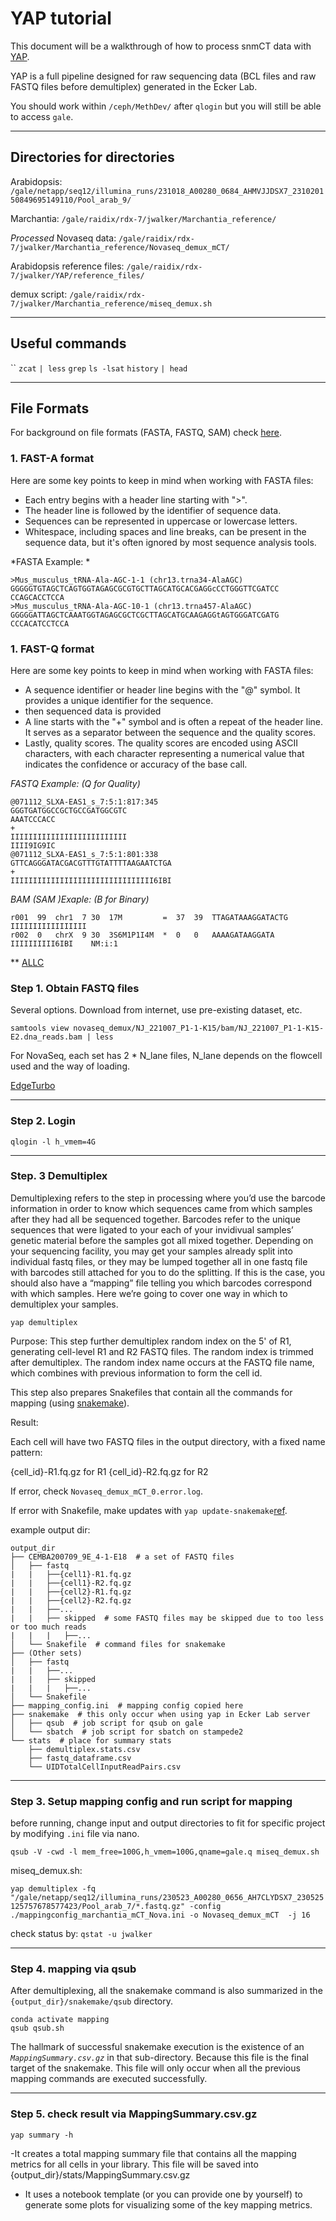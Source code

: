 # YAP tutorial
This document will be a walkthrough of how to process snmCT data with [YAP](https://hq-1.gitbook.io/mc/). 

YAP is a full pipeline designed for raw sequencing data (BCL files and raw FASTQ files before demultiplex) generated in the Ecker Lab.

You should work within `/ceph/MethDev/` after `qlogin` but you will still be able to access `gale`.

---

## Directories for directories

Arabidopsis: `/gale/netapp/seq12/illumina_runs/231018_A00280_0684_AHMVJJDSX7_231020150849695149110/Pool_arab_9/`

Marchantia: `/gale/raidix/rdx-7/jwalker/Marchantia_reference/`

*Processed* Novaseq data: `/gale/raidix/rdx-7/jwalker/Marchantia_reference/Novaseq_demux_mCT/`

Arabidopsis reference files: `/gale/raidix/rdx-7/jwalker/YAP/reference_files/`

demux script: `/gale/raidix/rdx-7/jwalker/Marchantia_reference/miseq_demux.sh`

---

## Useful commands
``
`zcat`
`| less`
`grep`
`ls -lsat`
`history`
`| head`

---

## File Formats

For background on file formats (FASTA, FASTQ, SAM) check [here](https://bioinformatics.stackexchange.com/questions/14/what-is-the-difference-between-fasta-fastq-and-sam-file-formats).

### 1. FAST-A format

Here are some key points to keep in mind when working with FASTA files:

- Each entry begins with a header line starting with ">".
- The header line is followed by the identifier of sequence data.
- Sequences can be represented in uppercase or lowercase letters.
- Whitespace, including spaces and line breaks, can be present in the sequence data, but it's often ignored by most sequence analysis tools.

*FASTA Example: *
```
>Mus_musculus_tRNA-Ala-AGC-1-1 (chr13.trna34-AlaAGC)
GGGGGTGTAGCTCAGTGGTAGAGCGCGTGCTTAGCATGCACGAGGcCCTGGGTTCGATCC
CCAGCACCTCCA
>Mus_musculus_tRNA-Ala-AGC-10-1 (chr13.trna457-AlaAGC)
GGGGGATTAGCTCAAATGGTAGAGCGCTCGCTTAGCATGCAAGAGGtAGTGGGATCGATG
CCCACATCCTCCA
```

### 1. FAST-Q format

Here are some key points to keep in mind when working with FASTA files:
- A sequence identifier or header line begins with the "@" symbol. It provides a unique identifier for the sequence.
- then sequenced data is provided
- A line starts with the "+" symbol and is often a repeat of the header line. It serves as a separator between the sequence and the quality scores.
- Lastly, quality scores. The quality scores are encoded using ASCII characters, with each character representing a numerical value that indicates the confidence or accuracy of the base call.
  

*FASTQ Example:  (Q for Quality)*
```
@071112_SLXA-EAS1_s_7:5:1:817:345
GGGTGATGGCCGCTGCCGATGGCGTC
AAATCCCACC
+
IIIIIIIIIIIIIIIIIIIIIIIIII
IIII9IG9IC
@071112_SLXA-EAS1_s_7:5:1:801:338
GTTCAGGGATACGACGTTTGTATTTTAAGAATCTGA
+
IIIIIIIIIIIIIIIIIIIIIIIIIIIIIIII6IBI
```

*BAM (SAM )Exaple: (B for Binary)*
```
r001  99  chr1  7 30  17M         =  37  39  TTAGATAAAGGATACTG   IIIIIIIIIIIIIIIII
r002  0   chrX  9 30  3S6M1P1I4M  *  0   0   AAAAGATAAGGATA      IIIIIIIIII6IBI    NM:i:1
```
**
[ALLC](https://hq-1.gitbook.io/mc/tech-background/file-formats#allc-file)

### Step 1. Obtain FASTQ files

Several options. Download from internet, use pre-existing dataset, etc.

`samtools view novaseq_demux/NJ_221007_P1-1-K15/bam/NJ_221007_P1-1-K15-E2.dna_reads.bam | less`

For NovaSeq, each set has 2 * N_lane files, N_lane depends on the flowcell used and the way of loading.

[EdgeTurbo](https://ngdc.cncb.ac.cn/ettrans/files/edgeturbo%E5%AE%A2%E6%88%B7%E7%AB%AF%EF%BC%88linux%E7%89%88%EF%BC%89%E4%BD%BF%E7%94%A8%E6%8C%87%E5%8D%97.pdf)

---

### Step 2. Login
`qlogin -l h_vmem=4G`

---

### Step. 3 Demultiplex

Demultiplexing refers to the step in processing where you’d use the barcode information in order to know which sequences came from which samples after they had all be sequenced together. Barcodes refer to the unique sequences that were ligated to your each of your invidivual samples’ genetic material before the samples got all mixed together. Depending on your sequencing facility, you may get your samples already split into individual fastq files, or they may be lumped together all in one fastq file with barcodes still attached for you to do the splitting. If this is the case, you should also have a “mapping” file telling you which barcodes correspond with which samples. Here we’re going to cover one way in which to demultiplex your samples.

`yap demultiplex` 

Purpose:
This step further demultiplex random index on the 5' of R1, generating cell-level R1 and R2 FASTQ files.
The random index is trimmed after demultiplex. The random index name occurs at the FASTQ file name, which combines with previous information to form the cell id.

This step also prepares Snakefiles that contain all the commands for mapping (using [snakemake](https://snakemake.github.io)).

Result:

Each cell will have two FASTQ files in the output directory, with a fixed name pattern:

{cell_id}-R1.fq.gz for R1
{cell_id}-R2.fq.gz for R2

If error, check `Novaseq_demux_mCT_0.error.log`.

If error with Snakefile, make updates with `yap update-snakemake`[ref](https://snakemake.readthedocs.io/en/stable/).

example output dir:
```
output_dir
├── CEMBA200709_9E_4-1-E18  # a set of FASTQ files
│   ├── fastq
|   |   ├──{cell1}-R1.fq.gz
|   |   ├──{cell1}-R2.fq.gz
|   |   ├──{cell2}-R1.fq.gz
|   |   ├──{cell2}-R2.fq.gz
|   |   ├──...
|   |   ├── skipped  # some FASTQ files may be skipped due to too less or too much reads
|   |   |   ├──...
│   └── Snakefile  # command files for snakemake
├── (Other sets)
│   ├── fastq
|   |   ├──...
|   |   ├── skipped
|   |   |   ├──...
│   └── Snakefile
├── mapping_config.ini  # mapping config copied here
├── snakemake  # this only occur when using yap in Ecker Lab server
│   ├── qsub  # job script for qsub on gale
│   └── sbatch  # job script for sbatch on stampede2
└── stats  # place for summary stats
    ├── demultiplex.stats.csv
    ├── fastq_dataframe.csv
    └── UIDTotalCellInputReadPairs.csv

```

---

### Step 3. Setup mapping config and run script for mapping

before running, change input and output directories to fit for specific project by modifying `.ini` file via nano.


`qsub -V -cwd -l mem_free=100G,h_vmem=100G,qname=gale.q miseq_demux.sh`

miseq_demux.sh:

`yap demultiplex -fq "/gale/netapp/seq12/illumina_runs/230523_A00280_0656_AH7CLYDSX7_230525125757678577423/Pool_arab_7/*.fastq.gz" -config ./mappingconfig_marchantia_mCT_Nova.ini -o Novaseq_demux_mCT  -j 16`

check status by:
`qstat -u jwalker`

---

### Step 4. mapping via qsub

After demultiplexing, all the snakemake command is also summarized in the `{output_dir}/snakemake/qsub` directory. 

```
conda activate mapping
qsub qsub.sh
```

The hallmark of successful snakemake execution is the existence of an _`MappingSummary.csv.gz`_ in that sub-directory. Because this file is the final target of the snakemake. This file will only occur when all the previous mapping commands are executed successfully.

---

### Step 5. check result via MappingSummary.csv.gz

`yap summary -h`

-It creates a total mapping summary file that contains all the mapping metrics for all cells in your library. This file will be saved into {output_dir}/stats/MappingSummary.csv.gz
- It uses a notebook template (or you can provide one by yourself) to generate some plots for visualizing some of the key mapping metrics.







